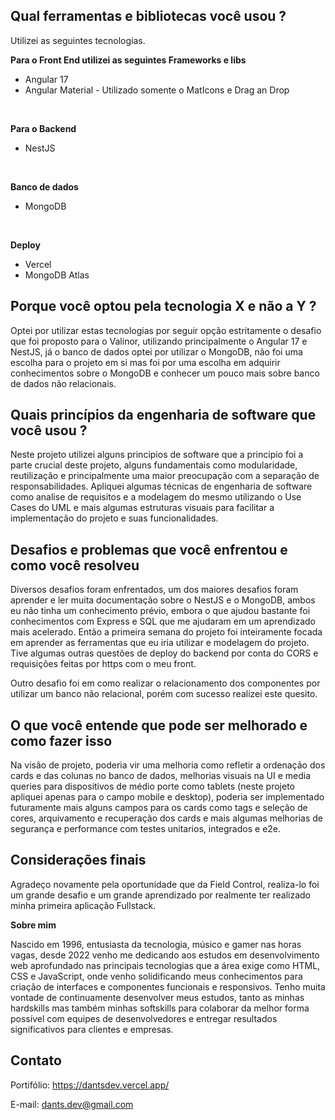 ## Qual ferramentas e bibliotecas você usou ?

Utilizei as seguintes tecnologias.

**Para o Front End utilizei as seguintes Frameworks e libs**

- Angular 17
- Angular Material - Utilizado somente o MatIcons e Drag an Drop

<br>

**Para o Backend**

- NestJS

<br>

**Banco de dados**

- MongoDB

<br>

**Deploy**

- Vercel
- MongoDB Atlas


## Porque você optou pela tecnologia X e não a Y ?

Optei por utilizar estas tecnologias por seguir opção estritamente o desafio que foi proposto para o Valinor, utilizando principalmente o Angular 17 e NestJS, já o banco de dados optei por utilizar o MongoDB, não foi uma escolha para o projeto em si mas foi por uma escolha em adquirir conhecimentos sobre o MongoDB e conhecer um pouco mais sobre banco de dados não relacionais. 


## Quais princípios da engenharia de software que você usou ?

Neste projeto utilizei alguns principios de software que a principio foi a parte crucial deste projeto, alguns fundamentais como modularidade, reutilização e principalmente uma maior preocupação com a separação de responsabilidades.
Apliquei algumas técnicas de engenharia de software como analise de requisitos e a modelagem do mesmo utilizando o Use Cases do UML e mais algumas estruturas visuais para facilitar a implementação do projeto e suas funcionalidades.

## Desafios e problemas que você enfrentou e como você resolveu

Diversos desafios foram enfrentados, um dos maiores desafios foram aprender e ler muita documentação sobre o NestJS e o MongoDB, ambos eu não tinha um conhecimento prévio, embora o que ajudou bastante foi conhecimentos com Express e SQL que me ajudaram em um aprendizado mais acelerado. Então a primeira semana do projeto foi inteiramente focada em aprender as ferramentas que eu iria utilizar e modelagem do projeto. Tive algumas outras questões de deploy do backend por conta do CORS e requisições feitas por https com o meu front.

Outro desafio foi em como realizar o relacionamento dos componentes por utilizar um banco não relacional, porém com sucesso realizei este quesito.

## O que você entende que pode ser melhorado e como fazer isso

Na visão de projeto, poderia vir uma melhoria como refletir a ordenação dos cards e das colunas no banco de dados, melhorias visuais na UI e media queries para dispositivos de médio porte como tablets (neste projeto apliquei apenas para o campo mobile e desktop), poderia ser implementado futuramente mais alguns campos para os cards como tags e seleção de cores, arquivamento e recuperação dos cards e mais algumas melhorias de segurança e performance com testes unitarios, integrados e e2e.

## Considerações finais

Agradeço novamente pela oportunidade que da Field Control, realiza-lo foi um grande desafio e um grande aprendizado por realmente ter realizado minha primeira aplicação Fullstack.

**Sobre mim**

Nascido em 1996, entusiasta da tecnologia, músico e gamer nas horas vagas, desde 2022 venho me dedicando aos estudos em desenvolvimento web aprofundado nas principais tecnologias que a área exige como HTML, CSS e JavaScript, onde venho solidificando meus conhecimentos para criação de interfaces e componentes funcionais e responsivos. Tenho muita vontade de continuamente desenvolver meus estudos, tanto as minhas hardskills mas também minhas softskills para colaborar da melhor forma possível com equipes de desenvolvedores e entregar resultados significativos para clientes e empresas.

## Contato

Portifólio: https://dantsdev.vercel.app/

E-mail: dants.dev@gmail.com

